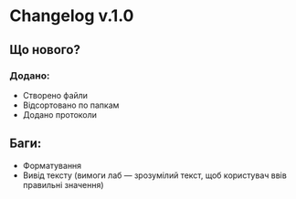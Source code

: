 # Changelog v.1.0

## **Що нового?**

### **Додано:**

* Створено файли
* Відсортовано по папкам
* Додано протоколи

## **Баги:**
* Форматування 
* Вивід тексту (вимоги лаб — зрозумілий текст, щоб користувач ввів правильні значення)